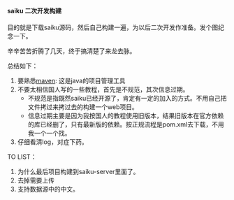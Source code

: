 #### saiku 二次开发构建

目的就是下载saiku源码，然后自己构建一遍，为以后二次开发作准备。发个图纪念一下。

辛辛苦苦折腾了几天，终于搞清楚了来龙去脉。

总结如下：
1. 要熟悉[maven](http://www.imooc.com/learn/443): 这是java的项目管理工具
1. 不要太相信国人写的一些教程，首先是不规范，其次信息过期。
	* 不规范是指既然saiku已经开源了，肯定有一定的加入的方式。不用自己把文件拷过来拷过去的构建一个web项目。
	* 信息过期主要是因为我按国人的教程使用旧版本，结果旧版本在官方依赖的库已经删了，只有最新版的依赖。按正规流程是pom.xml去下载，不用我一个一个找。
1. 仔细看清log，对症下药。 


TO LIST：
1. 为什么最后项目构建到saiku-server里面了。
1. 去掉需要上传
1. 支持数据源中的中文。
